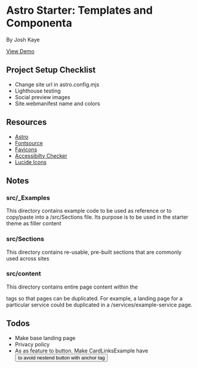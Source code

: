 # Astro Starter: Templates and Componenta

By Josh Kaye

[View Demo](https://joshs-astro-starter.netlify.app/)

## Project Setup Checklist
- Change site url in astro.config.mjs
- Lighthouse testing
- Social preview images
- Site.webmanifest name and colors

## Resources
- [Astro](https://astro.build)
- [Fontsource](https://fontsource.org)
- [Favicons](https://favicon.io/favicon-generator)
- [Accessibilty Checker](https://www.accessibilitychecker.org)
- [Lucide Icons](https://lucide.dev/icons/)

## Notes

### src/_Examples 
This directory contains example code to be used as reference or to copy/paste into a /src/Sections file. Its purpose is to be used in the starter theme as filler content

### src/Sections 
This directory contains re-usable, pre-built sections that are commonly used across sites

### src/content 
This directory contains entire page content within the <main> tags so that pages can be duplicated. For example, a landing page for a particular service could be duplicated in a /services/example-service page. 

## Todos
- Make base landing page
- Privacy policy
- As as feature to button. Make CardLinksExample have <Button as="span"> to avoid nestend button with anchor tag